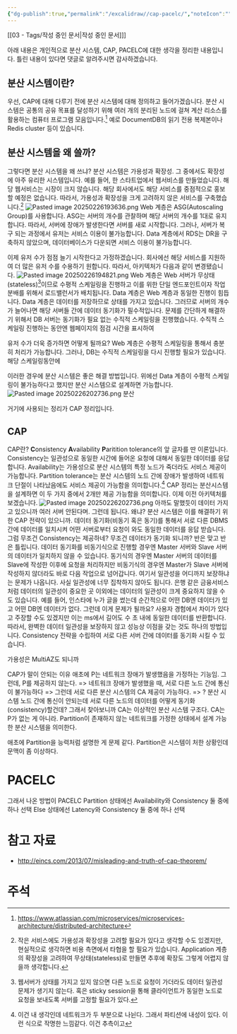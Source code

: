 ```yaml
---
{"dg-publish":true,"permalink":"/excalidraw//cap-pacelc/","noteIcon":""}
---
```


[[03 - Tags/작성 중인 문서\|작성 중인 문서]]]

아래 내용은 개인적으로 분산 시스템, CAP, PACELC에 대한 생각을 정리한 내용입니다.
틀린 내용이 있다면 댓글로 알려주시면 감사하겠습니다.
## 분산 시스템이란?
우선, CAP에 대해 다루기 전에 분산 시스템에 대해 정의하고 들어가겠습니다.
분산 시스템은 공통의 공유 목표를 달성하기 위해 여러 개의 분리된 노드에 걸쳐 계산 리소스를 활용하는 컴퓨터 프로그램 모음입니다.[^1]
예로 DocumentDB의 읽기 전용 복제본이나 Redis cluster 등이 있습니다.
## 분산 시스템을 왜 쓸까?
그렇다면 분산 시스템을 왜 쓰냐? 분산 시스템은 가용성과 확장성. 그 중에서도 확장성에 아주 유리한 시스템입니다.
예를 들어, 한 스타트업에서 웹서비스를 만들었습니다. 해당 웹서비스는 시장이 크지 않습니다. 해당 회사에서도 해당 서비스를 중점적으로 홍보할 예정은 없습니다.
따라서, 가용성과 확장성을 크게 고려하지 않은 서비스를 구축했습니다.[^2]
![Pasted image 20250226193636.png](/img/user/image/Pasted%20image%2020250226193636.png)
Web 계층은 ASG(Autoscaling Group)를 사용합니다. ASG는 서버의 개수를 관찰하며 해당 서버의 개수를 1대로 유지합니다. 따라서, 서버에 장애가 발생한다면 서버를 새로 시작합니다. 그러나, 서버가 복구 되는 과정에서 유저는 서비스 이용이 불가능합니다.
Data 계층에서 RDS는 DR을 구축하지 않았으며, 데이터베이스가 다운되면 서비스 이용이 불가능합니다.

이제 유저 수가 점점 늘기 시작한다고 가정하겠습니다. 
회사에선 해당 서비스를 지원하여 더 많은 유저 수를 수용하기 원합니다.
따라서, 아키텍처가 다음과 같이 변경됐습니다.
![Pasted image 20250226194821.png](/img/user/image/Pasted%20image%2020250226194821.png)
Web 계층은 Web 서버가 무상태(stateless)[^3]이므로 수평적 스케일링을 진행하고 이를 위한 단일 엔드포인트이자 작업 분배를 위해서 로드밸런서가 배치됩니다.
Data 계층은 Web 계층과 동일한 진행이 힘듭니다. Data 계층은 데이터를 저장하므로 상태를 가지고 있습니다. 그러므로 서버의 개수가 늘어나면 해당 서버들 간에 데이터 동기화가 필수적입니다.
문제를 간단하게 해결하기 위해서 DB 서버는 동기화가 필요 없는 수직적 스케일링을 진행했습니다. 수직적 스케일링 진행하는 동안엔 웹페이지의 점검 시간을 표시하여 

유저 수가 더욱 증가하면 어떻게 될까요? Web 계층은 수평적 스케일링을 통해서 충분히 처리가 가능합니다. 그러나, DB는 수직적 스케일링을 다시 진행할 필요가 있습니다. 해당 스케일링동안에 

이러한 경우에 분산 시스템은 좋은 해결 방법입니다. 
위에선 Data 계층이 수평적 스케일링이 불가능하다고 했지만 분산 시스템으로 설계하면 가능합니다.
![Pasted image 20250226202736.png](/img/user/image/Pasted%20image%2020250226202736.png)
분산 

거기에 사용되는 정리가 CAP 정리입니다.
## CAP
CAP란? **C**onsistency **A**vailability **P**aritition tolerance의 앞 글자를 딴 이론입니다.
Consistency는 일관성으로 동일한 시간에 들어온 요청에 대해서 동일한 데이터를 응답합니다.
Availability는 가용성으로 분산 시스템의 특정 노드가 죽더라도 서비스 제공이 가능합니다.
Partition tolerance는 분산 시스템의 노드 간에 장애가 발생하여 네트워크 단절이 나타났음에도 서비스 제공이 가능함을 의미합니다.[^4]
CAP 정리는 분산시스템을 설계하면 이 두 가지 중에서 2개만 제공 가능함을 의미합니다.
이제 이전 아키텍처를 보겠습니다.
![Pasted image 20250226202736.png](/img/user/image/Pasted%20image%2020250226202736.png)
아까도 말했듯이 데이터 가지고 있으니까 여러 서버 안된다며. 그런데 됩니다.
왜냐? 분산 시스템은 이를 해결하기 위한 CAP 전략이 있으니까.
데이터 동기화(비동기 혹은 동기)를 통해서 서로 다른 DBMS 간에 데이터를 일치시켜 어떤 서버로부터 요청이 와도 동일한 데이터를 응답 받습니다.
그럼 무조건 Consistency는 제공하네? 무조건 데이터가 동기화 되니까? 반은 맞고 반은 틀립니다. 데이터 동기화를 비동기식으로 진행할 경우엔 Master 서버와 Slave 서버의 데이터가 일치하지 않을 수 있습니다. 동기식의 경우엔 Master 서버의 데이터를 Slave에 작성한 이후에 요청을 처리하지만 비동기식의 경우엔 Master가 Slave 서버에 작성하지 않더라도 바로 다음 작업으로 넘어갑니다.
여기서 일관성을 어디까지 보장하냐는 문제가 나옵니다.
사실 일관성에 너무 집착하지 않아도 됩니다. 은행 같은 금융서비스처럼 데이터의 일관성이 중요한 곳 이외에는 데이터의 일관성이 크게 중요하지 않을 수도 있습니다.
예를 들어, 인스타에 누가 글을 썼는데 순간적으로 어떤 DB엔 데이터가 있고 어떤 DB엔 데이터가 없다. 그런데 이게 문제가 될까요? 사용자 경험에서 차이가 있다고 주장할 수도 있겠지만 이는 ms에서 길어도 수 초 내에 동일한 데이터를 반환합니다. 따라서, 완벽한 데이터 일관성을 보장하지 않고 성능상 이점을 갖는 것도 하나의 방법입니다.
Consistency 전략을 수립하여 서로 다른 서버 간에 데이터를 동기화 시킬 수 있습니다.



가용성은 MultiAZ도 되니까

CAP가 말이 안되는 이유
애초에 P는 네트워크 장애가 발생했음을 가정하는 기능임.
그런데, P를 제공하지 않는다. => 네트워크 장애가 발생했을 때, 서로 다른 노드 간에 통신이 불가능하다 => 그런데 서로 다른 분산 시스템의 CA 제공이 가능하다. => ? 분산 시스템 노드 간에 통신이 안되는데 서로 다른 노드의 데이터를 어떻게 동기화(consistency)할건데?
그래서 찾아보니까 CA는 이상적인 분산 시스템 구조다.
CA는 P가 없는 게 아니라. Partition이 존재하지 않는 네트워크를 가정한 상태에서 설계 가능한 분산 시스템을 의미한다.

애초에 Partition을 능력처럼 설명한 게 문제 같다.
Partition은 시스템이 처한 상황인데 문맥이 좀 이상하다.
# PACELC
그래서 나온 방법이 PACELC
Partition 상태에선 Availability와 Consistency 둘 중에 하나 선택
Else 상태에선 Latency와 Consistency 둘 중에 하나 선택

# 참고 자료
- http://eincs.com/2013/07/misleading-and-truth-of-cap-theorem/
# 주석

[^1]: https://www.atlassian.com/microservices/microservices-architecture/distributed-architecture

[^2]: 작은 서비스에도 가용성과 확장성을 고려할 필요가 있다고 생각할 수도 있겠지만, 현실적으로 생각하면 비용 측면에서 타협을 할 필요가 있습니다. Application 계층의 확장성을 고려하여 무상태(stateless)로 만들면 추후에 확장도 그렇게 어렵지 않을까 생각합니다.

[^3]: 웹서버가 상태를 가지고 있지 않으면 다른 노드로 요청이 가더라도  데이터 일관성 문제가 생기지 않는다. 혹은 sticky session을 통해 클라이언트가 동일한 노드로 요청을 보내도록 서버를 고정할 필요가 있다.

[^4]: 이건 내 생각인데 네트워크가 두 부분으로 나뉜다. 그래서 파티션에 내성이 있다. 이런 식으로 작명한 느낌같다. 이건 추측이고
